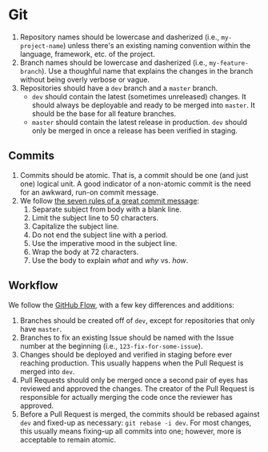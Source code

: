 Git
===

1.  Repository names should be lowercase and dasherized
    (i.e., `my-project-name`) unless there's an existing naming convention
    within the language, framework, etc. of the project.
2.  Branch names should be lowercase and dasherized
    (i.e., `my-feature-branch`). Use a thoughful name that explains the changes
    in the branch without being overly verbose or vague.
3.  Repositories should have a `dev` branch and a `master` branch.
    *   `dev` should contain the latest (sometimes unreleased) changes. It
        should always be deployable and ready to be merged into `master`. It
        should be the base for all feature branches.
    *   `master` should contain the latest release in production. `dev` should
        only be merged in once a release has been verified in staging.

Commits
-------

1.  Commits should be atomic. That is, a commit should be one (and just one)
    logical unit. A good indicator of a non-atomic commit is the need for an
    awkward, run-on commit message.
2.  We follow [the seven rules of a great commit message](http://chris.beams.io/posts/git-commit/):
    1.  Separate subject from body with a blank line.
    2.  Limit the subject line to 50 characters.
    3.  Capitalize the subject line.
    4.  Do not end the subject line with a period.
    5.  Use the imperative mood in the subject line.
    6.  Wrap the body at 72 characters.
    7.  Use the body to explain _what_ and _why_ vs. _how_.

Workflow
--------

We follow the [GitHub Flow](https://guides.github.com/introduction/flow/index.html),
with a few key differences and additions:

1.  Branches should be created off of `dev`, except for repositories that only
    have `master`.
2.  Branches to fix an existing Issue should be named with the Issue number at
    the beginning (i.e., `123-fix-for-some-issue`).
3.  Changes should be deployed and verified in staging before ever reaching
    production. This usually happens when the Pull Request is merged into `dev`.
4.  Pull Requests should only be merged once a second pair of eyes has reviewed
    and approved the changes. The creator of the Pull Request is responsible for
    actually merging the code once the reviewer has approved.
5.  Before a Pull Request is merged, the commits should be rebased against `dev`
    and fixed-up as necessary: `git rebase -i dev`. For most changes, this
    usually means fixing-up all commits into one; however, more is acceptable to
    remain atomic.
